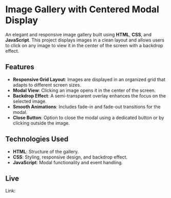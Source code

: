 # Image Gallery with Centered Modal Display
An elegant and responsive image gallery built using **HTML**, **CSS**, and **JavaScript**. This project displays images in a clean layout and allows users to click on any image to view it in the center of the screen with a backdrop effect.

## Features
- **Responsive Grid Layout**: Images are displayed in an organized grid that adapts to different screen sizes.
- **Modal View**: Clicking an image opens it in the center of the screen.
- **Backdrop Effect**: A semi-transparent overlay enhances the focus on the selected image.
- **Smooth Animations**: Includes fade-in and fade-out transitions for the modal.
- **Close Button**: Option to close the modal using a dedicated button or by clicking outside the image.

## Technologies Used
- **HTML**: Structure of the gallery.
- **CSS**: Styling, responsive design, and backdrop effect.
- **JavaScript**: Modal functionality and event handling.

## Live
Link: 
